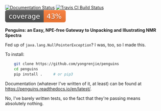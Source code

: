 [![Documentation Status](https://readthedocs.org/projects/penguins/badge/?version=latest)](https://penguins.readthedocs.io/en/latest)
[![Travis CI Build Status](https://travis-ci.com/yongrenjie/penguins.svg?branch=master)](https://travis-ci.com/github/yongrenjie/penguins)
![Code Coverage](tests/coverage.svg)

**Penguins: an Easy, NPE-free Gateway to Unpacking and Illustrating NMR Spectra**

Fed up of `java.lang.NullPointerException`? I was, too, so I made this.

To install:

```bash
    git clone https://github.com/yongrenjie/penguins
    cd penguins
    pip install .     # or pip3 
```
Documentation (whatever I've written of it, at least) can be found at https://penguins.readthedocs.io/en/latest/.

No, I've barely written tests, so the fact that they're passing means absolutely nothing.

